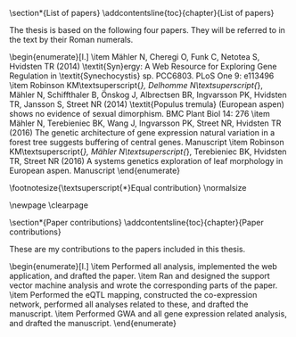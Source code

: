 \section*{List of papers}
\addcontentsline{toc}{chapter}{List of papers}

The thesis is based on the following four papers. They will be referred to in the text by their Roman numerals.

\begin{enumerate}[I.]
\item Mähler N, Cheregi O, Funk C, Netotea S, Hvidsten TR (2014) \textit{Syn}ergy: A Web Resource for Exploring Gene Regulation in \textit{Synechocystis} sp. PCC6803. PLoS One 9: e113496
\item Robinson KM\textsuperscript{*}, Delhomme N\textsuperscript{*}, Mähler N, Schiffthaler B, Önskog J, Albrectsen BR, Ingvarsson PK, Hvidsten TR, Jansson S, Street NR (2014) \textit{Populus tremula} (European aspen) shows no evidence of sexual dimorphism. BMC Plant Biol 14: 276
\item Mähler N, Terebieniec BK, Wang J, Ingvarsson PK, Street NR, Hvidsten TR (2016) The genetic architecture of gene expression natural variation in a forest tree suggests buffering of central genes. Manuscript
\item Robinson KM\textsuperscript{*}, Mähler N\textsuperscript{*}, Terebieniec BK, Hvidsten TR, Street NR (2016) A systems genetics exploration of leaf morphology in European aspen. Manuscript
\end{enumerate}

\footnotesize{\textsuperscript{*}Equal contribution}
\normalsize

\newpage
\clearpage

\section*{Paper contributions}
\addcontentsline{toc}{chapter}{Paper contributions}

These are my contributions to the papers included in this thesis.

\begin{enumerate}[I.]
\item Performed all analysis, implemented the web application, and drafted the paper.
\item Ran and designed the support vector machine analysis and wrote the corresponding parts of the paper.
\item Performed the eQTL mapping, constructed the co-expression network, performed all analyses related to these, and drafted the manuscript.
\item Performed GWA and all gene expression related analysis, and drafted the manuscript.
\end{enumerate}
